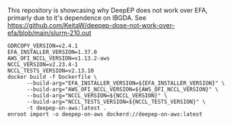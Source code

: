 This repository is showcasing why DeepEP does not work over EFA, primarly due to it's dependence on IBGDA.
See https://github.com/KeitaW/deepep-dose-not-work-over-efa/blob/main/slurm-210.out

```
GDRCOPY_VERSION=v2.4.1
EFA_INSTALLER_VERSION=1.37.0
AWS_OFI_NCCL_VERSION=v1.13.2-aws
NCCL_VERSION=v2.23.4-1
NCCL_TESTS_VERSION=v2.13.10
docker build -f Dockerfile \
      --build-arg="EFA_INSTALLER_VERSION=${EFA_INSTALLER_VERSION}" \
      --build-arg="AWS_OFI_NCCL_VERSION=${AWS_OFI_NCCL_VERSION}" \
      --build-arg="NCCL_VERSION=${NCCL_VERSION}" \
      --build-arg="NCCL_TESTS_VERSION=${NCCL_TESTS_VERSION}" \
      -t deepep-on-aws:latest .
enroot import -o deepep-on-aws dockerd://deepep-on-aws:latest
```
